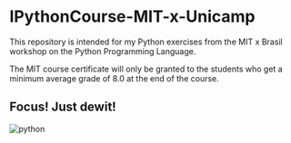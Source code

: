 # IPythonCourse-MIT-x-Unicamp

This repository is intended for my Python exercises from the MIT x Brasil workshop on the Python Programming Language.

The MIT course certificate will only be granted to the students who get a minimum average grade of 8.0 at the end of the course.
## Focus! Just dewit!

![python](https://user-images.githubusercontent.com/26651389/106839477-0ffb3a80-667d-11eb-994b-1f90a8dd2caf.jpg)
